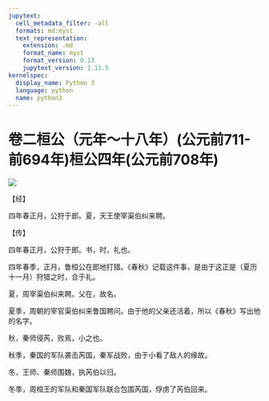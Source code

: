 ```yaml
---
jupytext:
  cell_metadata_filter: -all
  formats: md:myst
  text_representation:
    extension: .md
    format_name: myst
    format_version: 0.13
    jupytext_version: 1.11.5
kernelspec:
  display_name: Python 3
  language: python
  name: python3
---
```

# 卷二桓公（元年～十八年）(公元前711-前694年)桓公四年(公元前708年)

![](image/cover.jpg)

【经】

四年春正月，公狩于郎。夏，天王使宰渠伯纠来聘。

【传】

四年春正月，公狩于郎。书，时，礼也。

四年春季，正月，鲁桓公在郎地打猎。《春秋》记载这件事，是由于这正是（夏历十一月）狩猎之时，合于礼。

夏，周宰渠伯纠来聘。父在，故名。

夏季，周朝的宰官渠伯纠来鲁国聘问。由于他的父亲还活着，所以《春秋》写出他的名字。

秋，秦师侵芮，败焉，小之也。

秋季，秦国的军队袭击芮国，秦军战败，由于小看了敌人的缘故。

冬，王师、秦师围魏，执芮伯以归。

冬季，周桓王的军队和秦国军队联合包围芮国，俘虏了芮伯回来。



